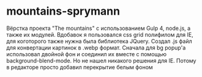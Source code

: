# mountains-sprymann
Вёрстка проекта "The mountains" с использованием Gulp 4, node.js, а также их модулей. 
Вдобавок я пользовался css grid полифилом для IE, для коготорого также нужна была библиотека JQuery.
Создал .js файл для конвертации картинок в .webp формат.
Сначала для bg popup'a использовал двойной фон и соединил их вместе с помощью background-blend-mode. Но не нашел никакого решения для IE.
Потому в редакторе просто добавил перекрытие белым фоном
